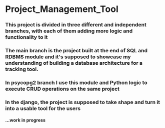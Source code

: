 # Project_Management_Tool
### This project is divided in three different and independent branches, with each of them adding more logic and functionality to it
### The <b>main</b> branch is the project built at the end of SQL and RDBMS module and it's supposed to showcase my understanding of building a database architecture for a tracking tool. 
### In <b>psycopg2</b> branch I use this module and Python logic to execute CRUD operations on the same project
### In the <b>django</b>, the project is supposed to take shape and turn it into a usable tool for the users
#### ...work in progress
